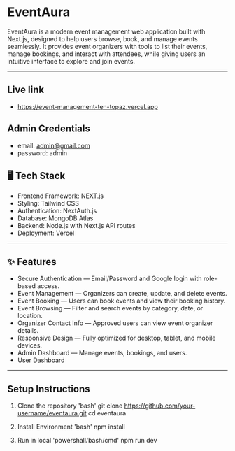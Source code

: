 # EventAura

EventAura is a modern event management web application built with Next.js, designed to help users browse, book, and manage events seamlessly. It provides event organizers with tools to list their events, manage bookings, and interact with attendees, while giving users an intuitive interface to explore and join events.

---

## Live link

- https://event-management-ten-topaz.vercel.app

## Admin Credentials

- email: admin@gmail.com
- password: admin

## 🖥 Tech Stack

- Frontend Framework: NEXT.js
- Styling: Tailwind CSS
- Authentication: NextAuth.js
- Database: MongoDB Atlas
- Backend: Node.js with Next.js API routes
- Deployment: Vercel

---

## ✨ Features

- Secure Authentication — Email/Password and Google login with role-based access.
- Event Management — Organizers can create, update, and delete events.
- Event Booking — Users can book events and view their booking history.
- Event Browsing — Filter and search events by category, date, or location.
- Organizer Contact Info — Approved users can view event organizer details.
- Responsive Design — Fully optimized for desktop, tablet, and mobile devices.
- Admin Dashboard — Manage events, bookings, and users.
- User Dashboard

---

## Setup Instructions

1. Clone the repository
   'bash'
   git clone https://github.com/your-username/eventaura.git
   cd eventaura

2. Install Environment
   'bash'
   npm install

3. Run in local
   'powershall/bash/cmd'
   npm run dev    
